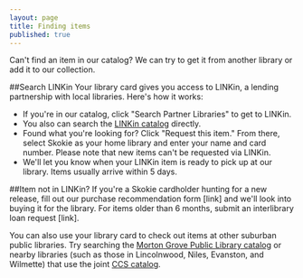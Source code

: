 ```yaml
---
layout: page
title: Finding items
published: true
---
```


Can't find an item in our catalog? We can try to get it from another library or add it to our collection.

##Search LINKin
Your library card gives you access to LINKin, a lending partnership with local libraries. Here's how it works:

- If you're in our catalog, click "Search Partner Libraries" to get to LINKin.
- You also can search the [LINKin catalog](http://www.linkin-libraries.org/) directly. 
- Found what you're looking for? Click "Request this item." From there, select Skokie as your home library and enter your name and card number. Please note that new items can't be requested via LINKin.
- We'll let you know when your LINKin item is ready to pick up at our library. Items usually arrive within 5 days.

##Item not in LINKin?
If you're a Skokie cardholder hunting for a new release, fill out our purchase recommendation form [link] and we'll look into buying it for the library. For items older than 6 months, submit an interlibrary loan request [link]. 

You can also use your library card to check out items at other suburban public libraries. Try searching the [Morton Grove Public Library catalog](http://mgpl.sirsi.net/uhtbin/cgisirsi/?ps=lKNzLwN0B6/x/48500016/60/1190/X) or nearby libraries (such as those in Lincolnwood, Niles, Evanston, and Wilmette) that use the joint [CCS catalog](http://64.107.155.140/cgi-bin/ibistro).